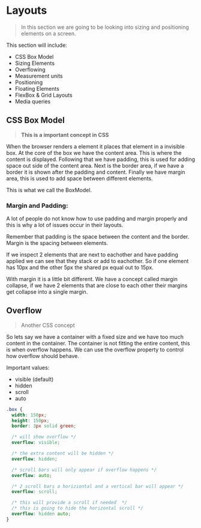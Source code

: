 # Layouts

> In this section we are going to be looking into sizing and positioning elements on a screen.

This section will include:

- CSS Box Model
- Sizing Elements
- Overflowing
- Measurement units
- Positioning
- Floating Elements
- FlexBox & Grid Layouts
- Media queries

## CSS Box Model

> **This is a important concept in CSS**

When the browser renders a element it places that element in a invisible box. At the core of the box we have the content area. This is where the content is displayed. Following that we have padding, this is used for adding space out side of the content area. Next is the border area, if we have a border it is shown after the padding and content. Finally we have margin area, this is used to add space between different elements.

This is what we call the BoxModel.

### Margin and Padding:

A lot of people do not know how to use padding and margin properly and this is why a lot of issues occur in their layouts.

Remember that padding is the space between the content and the border. Margin is the spacing between elements.

If we inspect 2 elements that are next to eachother and have padding applied we can see that they stack or add to eachother. So if one element has 10px and the other 5px the shared px equal out to 15px.

With margin it is a little bit different. We have a concept called margin collapse, if we have 2 elements that are close to each other their margins get collapse into a single margin.

## Overflow

> Another CSS concept

So lets say we have a container with a fixed size and we have too much content in the container. The container is not fitting the entire content, this is when overflow happens. We can use the overflow property to control how overflow
should behave.

Important values:

- visible (default)
- hidden
- scroll
- auto

```css
.box {
  width: 150px;
  height: 150px;
  border: 3px solid green;

  /* will show overflow */
  overflow: visible;

  /* the extra content will be hidden */
  overflow: hidden;

  /* scroll bars will only appear if overflow happens */
  overflow: auto;

  /* 2 scroll bars a horiziontal and a vertical bar will appear */
  overflow: scroll;

  /* this will provide a scroll if needed  */
  /* this is going to hide the horizontal scroll */
  overflow: hidden auto;
}
```
